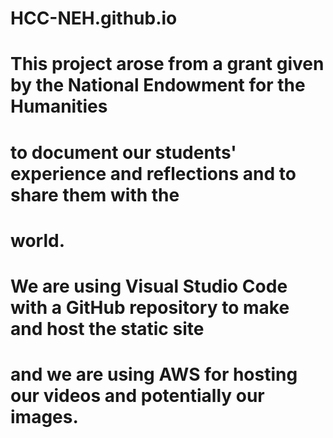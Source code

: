 # HCC-NEH.github.io

# This project arose from a grant given by the National Endowment for the Humanities
# to document our students' experience and reflections and to share them with the 
# world. 

# We are using Visual Studio Code with a GitHub repository to make and host the static site
# and we are using AWS for hosting our videos and potentially our images. 
